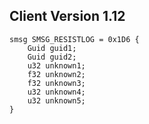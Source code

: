 ## Client Version 1.12

```rust,ignore
smsg SMSG_RESISTLOG = 0x1D6 {
    Guid guid1;    
    Guid guid2;    
    u32 unknown1;    
    f32 unknown2;    
    f32 unknown3;    
    u32 unknown4;    
    u32 unknown5;    
}

```
